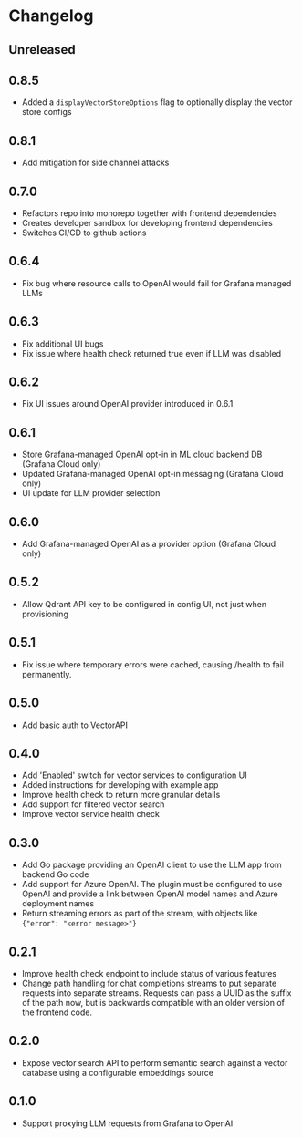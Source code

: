 # Changelog

## Unreleased

## 0.8.5

- Added a `displayVectorStoreOptions` flag to optionally display the vector store configs

## 0.8.1

- Add mitigation for side channel attacks

## 0.7.0

* Refactors repo into monorepo together with frontend dependencies
* Creates developer sandbox for developing frontend dependencies
* Switches CI/CD to github actions

## 0.6.4

- Fix bug where resource calls to OpenAI would fail for Grafana managed LLMs

## 0.6.3

- Fix additional UI bugs
- Fix issue where health check returned true even if LLM was disabled

## 0.6.2

- Fix UI issues around OpenAI provider introduced in 0.6.1

## 0.6.1

- Store Grafana-managed OpenAI opt-in in ML cloud backend DB (Grafana Cloud only)
- Updated Grafana-managed OpenAI opt-in messaging (Grafana Cloud only)
- UI update for LLM provider selection

## 0.6.0

- Add Grafana-managed OpenAI as a provider option (Grafana Cloud only)

## 0.5.2

- Allow Qdrant API key to be configured in config UI, not just when provisioning

## 0.5.1

- Fix issue where temporary errors were cached, causing /health to fail permanently.

## 0.5.0

- Add basic auth to VectorAPI

## 0.4.0

- Add 'Enabled' switch for vector services to configuration UI
- Added instructions for developing with example app
- Improve health check to return more granular details
- Add support for filtered vector search
- Improve vector service health check

## 0.3.0

- Add Go package providing an OpenAI client to use the LLM app from backend Go code
- Add support for Azure OpenAI. The plugin must be configured to use OpenAI and provide a link between OpenAI model names and Azure deployment names
- Return streaming errors as part of the stream, with objects like `{"error": "<error message>"}`

## 0.2.1

- Improve health check endpoint to include status of various features
- Change path handling for chat completions streams to put separate requests into separate streams. Requests can pass a UUID as the suffix of the path now, but is backwards compatible with an older version of the frontend code.

## 0.2.0

- Expose vector search API to perform semantic search against a vector database using a configurable embeddings source

## 0.1.0

- Support proxying LLM requests from Grafana to OpenAI
